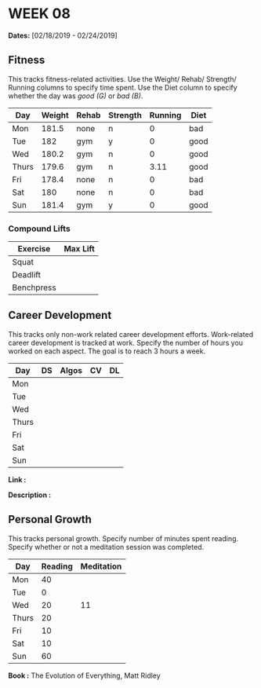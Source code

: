 # WEEK 08

**Dates:** [02/18/2019 - 02/24/2019]

## Fitness

This tracks fitness-related activities. Use the Weight/ Rehab/ Strength/ Running columns to specify time spent. Use the Diet column to specify whether the day was *good (G)* or *bad (B)*.

|  Day    | Weight | Rehab | Strength | Running |  Diet  |
| ------- | ------ | ----- | -------- | ------- | ------ |
|   Mon   |  181.5 |  none | n        | 0       |  bad   |
|   Tue   |  182   |  gym  | y        | 0       |  good  |
|   Wed   |  180.2 |  gym  | n        | 0       |  good  |
|   Thurs |  179.6 |  gym  | n        | 3.11    |  good  |
|   Fri   |  178.4 |  none | n        | 0       |  bad   |
|   Sat   |  180   |  none | n        | 0       |  bad   |
|   Sun   |  181.4 |  gym  | y        | 0       |  good  |

### Compound Lifts

| Exercise   | Max Lift  |
| ---------- | --------- |
| Squat      |           |
| Deadlift   |           |
| Benchpress |           |

## Career Development

This tracks only non-work related career development efforts. Work-related career development is tracked at work. Specify the number of hours you worked on each aspect. The goal is to reach 3 hours a week.

|  Day    |   DS   | Algos  |   CV   |   DL   |
| ------- | ------ | ------ | ------ | ------ | 
|   Mon   |        |        |        |        |
|   Tue   |        |        |        |        |
|   Wed   |        |        |        |        |
|   Thurs |        |        |        |        |
|   Fri   |        |        |        |        |
|   Sat   |        |        |        |        |
|   Sun   |        |        |        |        |

**Link        :**

**Description :**

## Personal Growth

This tracks personal growth. Specify number of minutes spent reading. Specify whether or not a meditation session was completed.

|  Day    | Reading | Meditation |
| ------- | ------- | ---------- |
|   Mon   |   40    |            |
|   Tue   |    0    |            |
|   Wed   |   20    |   11       |
|   Thurs |   20    |            |
|   Fri   |   10    |            |
|   Sat   |   10    |            |
|   Sun   |   60    |            |

**Book :** The Evolution of Everything, Matt Ridley
